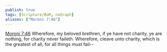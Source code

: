 ```yaml
---
publish: true
tags: [Scripture/BoM, noGraph]
aliases: ["Moroni 7:46"]
---
```

[Moroni 7:46](https://churchofjesuschrist.org/study/scriptures/bofm/moro/7?lang=eng&id=p46#p46) Wherefore, my beloved brethren, if ye have not charity, ye are nothing, for charity never faileth. Wherefore, cleave unto charity, which is the greatest of all, for all things must fail--
